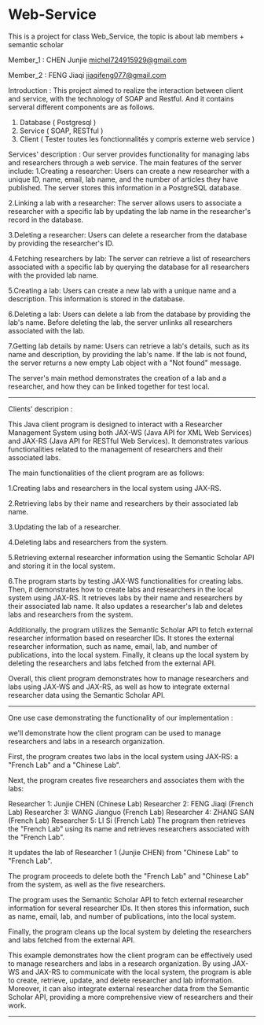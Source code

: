# Web-Service
This is a project for class Web_Service, the topic is about lab members + semantic scholar

Member_1 : CHEN Junjie  michel724915929@gmail.com

Member_2 : FENG Jiaqi  jiaqifeng077@gmail.com

Introduction : 
This project aimed to realize the interaction between client and service, with the technology of SOAP and Restful. And it contains serveral different components are as follows.
1. Database ( Postgresql )
2. Service ( SOAP, RESTful )
3. Client  ( Tester toutes les fonctionnalités y compris externe web service )

Services' description : 
Our server provides functionality for managing labs and researchers through a web service. The main features of the server include:
1.Creating a researcher: Users can create a new researcher with a unique ID, name, email, lab name, and the number of articles they have published. The server stores this information in a PostgreSQL database.

2.Linking a lab with a researcher: The server allows users to associate a researcher with a specific lab by updating the lab name in the researcher's record in the database.

3.Deleting a researcher: Users can delete a researcher from the database by providing the researcher's ID.

4.Fetching researchers by lab: The server can retrieve a list of researchers associated with a specific lab by querying the database for all researchers with the provided lab name.

5.Creating a lab: Users can create a new lab with a unique name and a description. This information is stored in the database.

6.Deleting a lab: Users can delete a lab from the database by providing the lab's name. Before deleting the lab, the server unlinks all researchers associated with the lab.

7.Getting lab details by name: Users can retrieve a lab's details, such as its name and description, by providing the lab's name. If the lab is not found, the server returns a new empty Lab object with a "Not found" message.

The server's main method demonstrates the creation of a lab and a researcher, and how they can be linked together for test local.

------------------------------------------------------------------------------------------------------------------------------------------------------------------

Clients' descripion :

This Java client program is designed to interact with a Researcher Management System using both JAX-WS (Java API for XML Web Services) and JAX-RS (Java API for RESTful Web Services). It demonstrates various functionalities related to the management of researchers and their associated labs.

The main functionalities of the client program are as follows:

1.Creating labs and researchers in the local system using JAX-RS.

2.Retrieving labs by their name and researchers by their associated lab name.

3.Updating the lab of a researcher.

4.Deleting labs and researchers from the system.

5.Retrieving external researcher information using the Semantic Scholar API and storing it in the local system.

6.The program starts by testing JAX-WS functionalities for creating labs. Then, it demonstrates how to create labs and researchers in the local system using JAX-RS. It retrieves labs by their name and researchers by their associated lab name. It also updates a researcher's lab and deletes labs and researchers from the system.

Additionally, the program utilizes the Semantic Scholar API to fetch external researcher information based on researcher IDs. It stores the external researcher information, such as name, email, lab, and number of publications, into the local system. Finally, it cleans up the local system by deleting the researchers and labs fetched from the external API.

Overall, this client program demonstrates how to manage researchers and labs using JAX-WS and JAX-RS, as well as how to integrate external researcher data using the Semantic Scholar API.


----------------------------------------------------------------------------------------------------------------------------------------------------------------------

One use case demonstrating the functionality of our implementation : 

we'll demonstrate how the client program can be used to manage researchers and labs in a research organization.

First, the program creates two labs in the local system using JAX-RS: a "French Lab" and a "Chinese Lab".

Next, the program creates five researchers and associates them with the labs:

Researcher 1: Junjie CHEN (Chinese Lab)
Researcher 2: FENG Jiaqi (French Lab)
Researcher 3: WANG Jianguo (French Lab)
Researcher 4: ZHANG SAN (French Lab)
Researcher 5: LI Si (French Lab)
The program then retrieves the "French Lab" using its name and retrieves researchers associated with the "French Lab".

It updates the lab of Researcher 1 (Junjie CHEN) from "Chinese Lab" to "French Lab".

The program proceeds to delete both the "French Lab" and "Chinese Lab" from the system, as well as the five researchers.

The program uses the Semantic Scholar API to fetch external researcher information for several researcher IDs. It then stores this information, such as name, email, lab, and number of publications, into the local system.

Finally, the program cleans up the local system by deleting the researchers and labs fetched from the external API.

This example demonstrates how the client program can be effectively used to manage researchers and labs in a research organization. By using JAX-WS and JAX-RS to communicate with the local system, the program is able to create, retrieve, update, and delete researcher and lab information. Moreover, it can also integrate external researcher data from the Semantic Scholar API, providing a more comprehensive view of researchers and their work.

---------------------------------------------------------------------------------------------------------------------------------------------------------------------

